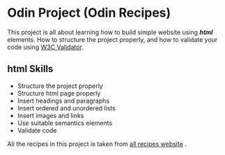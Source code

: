 # Odin Project (Odin Recipes)

This project is all about learning how to build simple website using **_html_** elements. How to structure the project properly, and how to validate your code using [W3C Validator](https://validator.w3.org/).

## html Skills

- Structure the project properly
- Structure html page properly
- Insert headings and paragraphs
- Insert ordered and unordered lists
- Insert images and links
- Use suitable semantics elements
- Validate code

All the recipes in this project is taken from [all recipes website](https://www.allrecipes.com/) .
